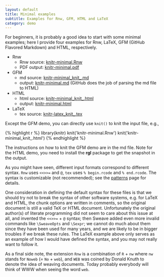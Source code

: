 ```yaml
---
layout: default
title: Minimal examples
subtitle: Examples for Rnw, GFM, HTML and LaTeX
category: demo
---
```


For beginners, it is probably a good idea to start with some minimal examples; here I provide four examples for Rnw, LaTeX, GFM (GitHub Flavored Markdown) and HTML, respectively.

- Rnw
  - Rnw source: [knitr-minimal.Rnw](https://github.com/yihui/knitr/blob/master/inst/examples/knitr-minimal.Rnw)
  - PDF output: [knitr-minimal.pdf](https://github.com/downloads/yihui/knitr/knitr-minimal.pdf)
- GFM
  - md source: [knitr-minimal\_knit\_.md](https://github.com/yihui/knitr/raw/master/inst/examples/knitr-minimal_knit_.md)
  - output: [knitr-minimal.md](https://github.com/yihui/knitr/blob/master/inst/examples/knitr-minimal.md) (GitHub does the job of parsing the md file to HTML)
- HTML
  - html source: [knitr-minimal\_knit\_.html](https://github.com/yihui/knitr/blob/master/inst/examples/knitr-minimal_knit_.html)
  - output: [knitr-minimal.html](https://github.com/downloads/yihui/knitr/knitr-minimal.html)
- LaTeX
  - tex source: [knitr-latex\_knit\_.tex](https://github.com/yihui/knitr/blob/master/inst/examples/knitr-latex_knit_.tex)

Except the GFM demo, you can directly use `knit()` to knit the input file, e.g.,

{% highlight r %}
library(knitr)
knit('knitr-minimal.Rnw')
knit('knitr-minimal_knit_.html')
{% endhighlight %}

The instructions on how to knit the GFM demo are in the md file. Note for the HTML demo, you need to install the **rgl** package to get the snapshot in the output.

As you might have seen, different input formats correspond to different syntax. `Rnw` uses `<<>>=` and `@`, `tex` uses `% begin.rcode` and `% end.rcode`. The syntax is customizable (not recommended); see the [patterns](/knitr/patterns) page for details.

One consideration in defining the default syntax for these files is that we should try not to break the syntax of other software systems, e.g. for LaTeX and HTML, the chunk options are written in comments, so the original document is still a valid TeX or HTML document. Unfortunately the original author(s) of literate programming did not seem to care about this issue at all, and invented the `<<>>=` + `@` syntax; then Sweave added even more invalid commands like `\SweaveOpts` and `\Sexpr`; we cannot do much about them since they have been used for many years, and we are likely to be in bigger troubles if we break these rules. The LaTeX example above only serves as an example of how I would have defined the syntax, and you may not really want to follow it.

As a final side note, the extension `Rnw` is a combination of `R` + `nw` where `nw` stands for `Noweb` (= `No` + `web`), and `WEB` was coined by Donald Knuth to denote the idea of weaving documents. Today probably everybody will think of WWW when seeing the word `web`.
